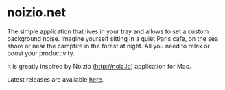 # noizio.net

The simple application that lives in your tray and allows to set a custom background noise. Imagine yourself sitting in a quiet Paris cafe, on the sea shore or near the campfire in the forest at night. All you need to relax or boost your productivity.

It is greatly inspired by Noizio (http://noiz.io) application for Mac.

Latest releases are available [here](https://github.com/ashenwolf/noizio.net/releases).
